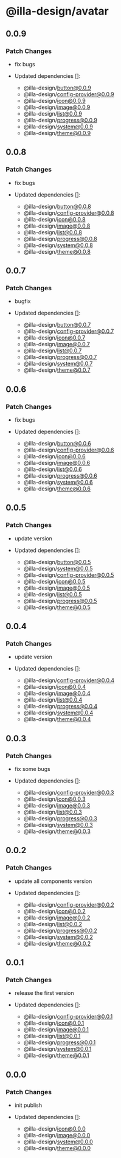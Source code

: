 # @illa-design/avatar

## 0.0.9

### Patch Changes

- fix bugs

- Updated dependencies []:
  - @illa-design/button@0.0.9
  - @illa-design/config-provider@0.0.9
  - @illa-design/icon@0.0.9
  - @illa-design/image@0.0.9
  - @illa-design/list@0.0.9
  - @illa-design/progress@0.0.9
  - @illa-design/system@0.0.9
  - @illa-design/theme@0.0.9

## 0.0.8

### Patch Changes

- fix bugs

- Updated dependencies []:
  - @illa-design/button@0.0.8
  - @illa-design/config-provider@0.0.8
  - @illa-design/icon@0.0.8
  - @illa-design/image@0.0.8
  - @illa-design/list@0.0.8
  - @illa-design/progress@0.0.8
  - @illa-design/system@0.0.8
  - @illa-design/theme@0.0.8

## 0.0.7

### Patch Changes

- bugfix

- Updated dependencies []:
  - @illa-design/button@0.0.7
  - @illa-design/config-provider@0.0.7
  - @illa-design/icon@0.0.7
  - @illa-design/image@0.0.7
  - @illa-design/list@0.0.7
  - @illa-design/progress@0.0.7
  - @illa-design/system@0.0.7
  - @illa-design/theme@0.0.7

## 0.0.6

### Patch Changes

- fix bugs

- Updated dependencies []:
  - @illa-design/button@0.0.6
  - @illa-design/config-provider@0.0.6
  - @illa-design/icon@0.0.6
  - @illa-design/image@0.0.6
  - @illa-design/list@0.0.6
  - @illa-design/progress@0.0.6
  - @illa-design/system@0.0.6
  - @illa-design/theme@0.0.6

## 0.0.5

### Patch Changes

- update version

- Updated dependencies []:
  - @illa-design/button@0.0.5
  - @illa-design/system@0.0.5
  - @illa-design/config-provider@0.0.5
  - @illa-design/icon@0.0.5
  - @illa-design/image@0.0.5
  - @illa-design/list@0.0.5
  - @illa-design/progress@0.0.5
  - @illa-design/theme@0.0.5

## 0.0.4

### Patch Changes

- update version

- Updated dependencies []:
  - @illa-design/config-provider@0.0.4
  - @illa-design/icon@0.0.4
  - @illa-design/image@0.0.4
  - @illa-design/list@0.0.4
  - @illa-design/progress@0.0.4
  - @illa-design/system@0.0.4
  - @illa-design/theme@0.0.4

## 0.0.3

### Patch Changes

- fix some bugs

- Updated dependencies []:
  - @illa-design/config-provider@0.0.3
  - @illa-design/icon@0.0.3
  - @illa-design/image@0.0.3
  - @illa-design/list@0.0.3
  - @illa-design/progress@0.0.3
  - @illa-design/system@0.0.3
  - @illa-design/theme@0.0.3

## 0.0.2

### Patch Changes

- update all components version

- Updated dependencies []:
  - @illa-design/config-provider@0.0.2
  - @illa-design/icon@0.0.2
  - @illa-design/image@0.0.2
  - @illa-design/list@0.0.2
  - @illa-design/progress@0.0.2
  - @illa-design/system@0.0.2
  - @illa-design/theme@0.0.2

## 0.0.1

### Patch Changes

- release the first version

- Updated dependencies []:
  - @illa-design/config-provider@0.0.1
  - @illa-design/icon@0.0.1
  - @illa-design/image@0.0.1
  - @illa-design/list@0.0.1
  - @illa-design/progress@0.0.1
  - @illa-design/system@0.0.1
  - @illa-design/theme@0.0.1

## 0.0.0

### Patch Changes

- init publish

- Updated dependencies []:
  - @illa-design/icon@0.0.0
  - @illa-design/image@0.0.0
  - @illa-design/system@0.0.0
  - @illa-design/theme@0.0.0
